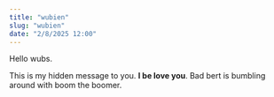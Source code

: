 ```yaml
---
title: "wubien"
slug: "wubien"
date: "2/8/2025 12:00"
---
```

Hello wubs.

This is my hidden message to you. **I be love you**. Bad bert is bumbling around with boom the boomer.
